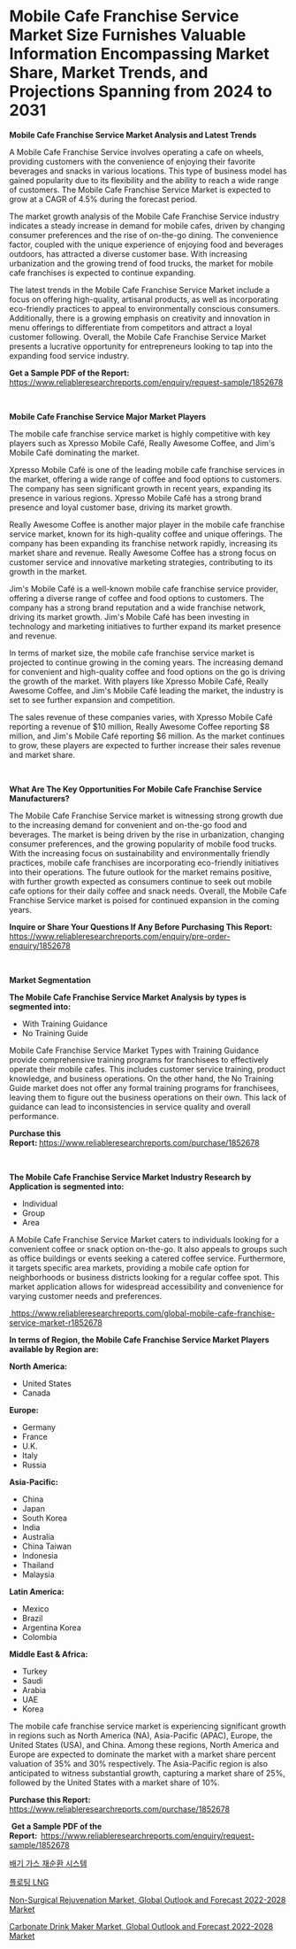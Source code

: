 <p><h1>Mobile Cafe Franchise Service Market Size Furnishes Valuable Information Encompassing Market Share, Market Trends, and Projections Spanning from 2024 to 2031</h1></p><p><strong>Mobile Cafe Franchise Service Market Analysis and Latest Trends</strong></p>
<p><p>A Mobile Cafe Franchise Service involves operating a cafe on wheels, providing customers with the convenience of enjoying their favorite beverages and snacks in various locations. This type of business model has gained popularity due to its flexibility and the ability to reach a wide range of customers. The Mobile Cafe Franchise Service Market is expected to grow at a CAGR of 4.5% during the forecast period.</p><p>The market growth analysis of the Mobile Cafe Franchise Service industry indicates a steady increase in demand for mobile cafes, driven by changing consumer preferences and the rise of on-the-go dining. The convenience factor, coupled with the unique experience of enjoying food and beverages outdoors, has attracted a diverse customer base. With increasing urbanization and the growing trend of food trucks, the market for mobile cafe franchises is expected to continue expanding.</p><p>The latest trends in the Mobile Cafe Franchise Service Market include a focus on offering high-quality, artisanal products, as well as incorporating eco-friendly practices to appeal to environmentally conscious consumers. Additionally, there is a growing emphasis on creativity and innovation in menu offerings to differentiate from competitors and attract a loyal customer following. Overall, the Mobile Cafe Franchise Service Market presents a lucrative opportunity for entrepreneurs looking to tap into the expanding food service industry.</p></p>
<p><strong>Get a Sample PDF of the Report:&nbsp;</strong> <a href="https://www.reliableresearchreports.com/enquiry/request-sample/1852678">https://www.reliableresearchreports.com/enquiry/request-sample/1852678</a></p>
<p>&nbsp;</p>
<p><strong>Mobile Cafe Franchise Service Major Market Players</strong></p>
<p><p>The mobile cafe franchise service market is highly competitive with key players such as Xpresso Mobile Café, Really Awesome Coffee, and Jim's Mobile Café dominating the market. </p><p>Xpresso Mobile Café is one of the leading mobile cafe franchise services in the market, offering a wide range of coffee and food options to customers. The company has seen significant growth in recent years, expanding its presence in various regions. Xpresso Mobile Café has a strong brand presence and loyal customer base, driving its market growth.</p><p>Really Awesome Coffee is another major player in the mobile cafe franchise service market, known for its high-quality coffee and unique offerings. The company has been expanding its franchise network rapidly, increasing its market share and revenue. Really Awesome Coffee has a strong focus on customer service and innovative marketing strategies, contributing to its growth in the market.</p><p>Jim's Mobile Café is a well-known mobile cafe franchise service provider, offering a diverse range of coffee and food options to customers. The company has a strong brand reputation and a wide franchise network, driving its market growth. Jim's Mobile Café has been investing in technology and marketing initiatives to further expand its market presence and revenue.</p><p>In terms of market size, the mobile cafe franchise service market is projected to continue growing in the coming years. The increasing demand for convenient and high-quality coffee and food options on the go is driving the growth of the market. With players like Xpresso Mobile Café, Really Awesome Coffee, and Jim's Mobile Café leading the market, the industry is set to see further expansion and competition.</p><p>The sales revenue of these companies varies, with Xpresso Mobile Café reporting a revenue of $10 million, Really Awesome Coffee reporting $8 million, and Jim's Mobile Café reporting $6 million. As the market continues to grow, these players are expected to further increase their sales revenue and market share.</p></p>
<p>&nbsp;</p>
<p><strong>What Are The Key Opportunities For Mobile Cafe Franchise Service Manufacturers?</strong></p>
<p><p>The Mobile Cafe Franchise Service market is witnessing strong growth due to the increasing demand for convenient and on-the-go food and beverages. The market is being driven by the rise in urbanization, changing consumer preferences, and the growing popularity of mobile food trucks. With the increasing focus on sustainability and environmentally friendly practices, mobile cafe franchises are incorporating eco-friendly initiatives into their operations. The future outlook for the market remains positive, with further growth expected as consumers continue to seek out mobile cafe options for their daily coffee and snack needs. Overall, the Mobile Cafe Franchise Service market is poised for continued expansion in the coming years.</p></p>
<p><strong>Inquire or Share Your Questions If Any Before Purchasing This Report:</strong> <a href="https://www.reliableresearchreports.com/enquiry/pre-order-enquiry/1852678">https://www.reliableresearchreports.com/enquiry/pre-order-enquiry/1852678</a></p>
<p>&nbsp;</p>
<p><strong>Market Segmentation</strong></p>
<p><strong>The Mobile Cafe Franchise Service Market Analysis by types is segmented into:</strong></p>
<p><ul><li>With Training Guidance</li><li>No Training Guide</li></ul></p>
<p><p>Mobile Cafe Franchise Service Market Types with Training Guidance provide comprehensive training programs for franchisees to effectively operate their mobile cafes. This includes customer service training, product knowledge, and business operations. On the other hand, the No Training Guide market does not offer any formal training programs for franchisees, leaving them to figure out the business operations on their own. This lack of guidance can lead to inconsistencies in service quality and overall performance.</p></p>
<p><strong>Purchase this Report:&nbsp;</strong><a href="https://www.reliableresearchreports.com/purchase/1852678">https://www.reliableresearchreports.com/purchase/1852678</a></p>
<p>&nbsp;</p>
<p><strong>The Mobile Cafe Franchise Service Market Industry Research by Application is segmented into:</strong></p>
<p><ul><li>Individual</li><li>Group</li><li>Area</li></ul></p>
<p><p>A Mobile Cafe Franchise Service Market caters to individuals looking for a convenient coffee or snack option on-the-go. It also appeals to groups such as office buildings or events seeking a catered coffee service. Furthermore, it targets specific area markets, providing a mobile cafe option for neighborhoods or business districts looking for a regular coffee spot. This market application allows for widespread accessibility and convenience for varying customer needs and preferences.</p></p>
<p><a href="https://www.reliableresearchreports.com/global-mobile-cafe-franchise-service-market-r1852678">&nbsp;https://www.reliableresearchreports.com/global-mobile-cafe-franchise-service-market-r1852678</a></p>
<p><strong>In terms of Region, the Mobile Cafe Franchise Service Market Players available by Region are:</strong></p>
<p>
    <p> <strong> North America: </strong>
        <ul>
            <li>United States</li>
            <li>Canada</li>
        </ul>
        </p> 
    <p> <strong> Europe: </strong>
        <ul>
            <li>Germany</li>
            <li>France</li>
            <li>U.K.</li>
            <li>Italy</li>
            <li>Russia</li>
        </ul>
        </p> 
    <p> <strong> Asia-Pacific: </strong>
        <ul>
            <li>China</li>
            <li>Japan</li>
            <li>South Korea</li>
            <li>India</li>
            <li>Australia</li>
            <li>China Taiwan</li>
            <li>Indonesia</li>
            <li>Thailand</li>
            <li>Malaysia</li>
        </ul>
        </p> 
    <p> <strong> Latin America: </strong>
        <ul>
            <li>Mexico</li>
            <li>Brazil</li>
            <li>Argentina Korea</li>
            <li>Colombia</li>
        </ul>
        </p> 
    <p> <strong> Middle East & Africa: </strong>
        <ul>
            <li>Turkey</li>
            <li>Saudi</li>
            <li>Arabia</li>
            <li>UAE</li>
            <li>Korea</li>
        </ul>
    </p>
    </p>
<p><p>The mobile cafe franchise service market is experiencing significant growth in regions such as North America (NA), Asia-Pacific (APAC), Europe, the United States (USA), and China. Among these regions, North America and Europe are expected to dominate the market with a market share percent valuation of 35% and 30% respectively. The Asia-Pacific region is also anticipated to witness substantial growth, capturing a market share of 25%, followed by the United States with a market share of 10%.</p></p>
<p><strong>Purchase this Report: </strong><a href="https://www.reliableresearchreports.com/purchase/1852678">https://www.reliableresearchreports.com/purchase/1852678</a></p>
<p>&nbsp;<strong>Get a Sample PDF of the Report:&nbsp;&nbsp;</strong><a href="https://www.reliableresearchreports.com/enquiry/request-sample/1852678">https://www.reliableresearchreports.com/enquiry/request-sample/1852678</a></p>
<p><strong></strong></p>
<p><p><a href="https://medium.com/@fosterfahey1971/%EB%B0%B0%EC%B6%9C-%EA%B0%80%EC%8A%A4-%EC%9E%AC%EC%88%9C%ED%99%98-%EC%8B%9C%EC%8A%A4%ED%85%9C-%EC%8B%9C%EC%9E%A5-%EB%8F%99%ED%96%A5-%EB%B0%8F-%EC%8B%9C%EC%9E%A5-%EB%B6%84%EC%84%9D%EC%9D%80-2024-2031%EB%85%84-%EA%B8%B0%EA%B0%84%EC%9D%84-%EC%98%88%EC%B8%A1%ED%95%A9%EB%8B%88%EB%8B%A4-8c620cd6f90c">배기 가스 재순환 시스템</a></p><p><a href="https://medium.com/@kylearson6756sfvf/%EB%B6%80%EC%9C%A0%EC%8B%9D-lng-%EC%8B%9C%EC%9E%A5-%EC%A0%90%EC%9C%A0%EC%9C%A8-%EB%B3%80%ED%99%94-%EB%B0%8F-%EC%8B%9C%EC%9E%A5-%EC%84%B1%EC%9E%A5-%EC%B6%94%EC%9D%B4-2024-2031-4b927899eae8">플로팅 LNG</a></p><p><a href="https://www.linkedin.com/pulse/non-surgical-rejuvenation-market-global-outlook-forecast-2022-2028-llkce?trackingId=JXbnDtpJ3sFBfTFvHhu%2BQA%3D%3D">Non-Surgical Rejuvenation Market, Global Outlook and Forecast 2022-2028 Market</a></p><p><a href="https://www.linkedin.com/pulse/carbonate-drink-maker-market-global-outlook-forecast-2022-2028-dmr9e?trackingId=jDKu3kXSF1WarMINfAdzvg%3D%3D">Carbonate Drink Maker Market, Global Outlook and Forecast 2022-2028 Market</a></p></p>
